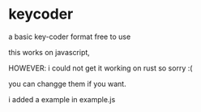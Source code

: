 # keycoder
a basic key-coder format free to use

this works on javascript,

HOWEVER: i could not get it working on rust so sorry :(

you can changge them if you want.

i added a example in example.js

